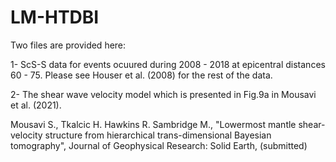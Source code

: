 # LM-HTDBI

Two files are provided here:

1- ScS-S data for events ocuured during 2008 - 2018 at epicentral distances 60 - 75. Please see Houser et al. (2008) for the rest of the data.

2- The shear wave velocity model which is presented in Fig.9a in Mousavi et al. (2021). 

Mousavi S., Tkalcic H. Hawkins R. Sambridge M., "Lowermost mantle shear-velocity structure from hierarchical trans-dimensional Bayesian tomography", Journal of Geophysical Research: Solid Earth, (submitted)

